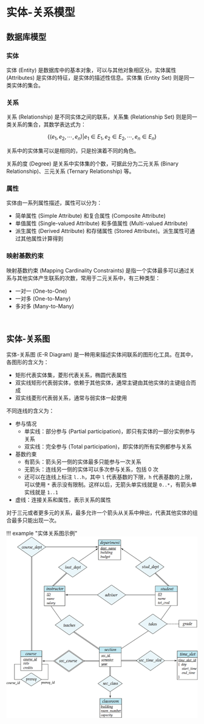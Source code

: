 
# 实体-关系模型

## 数据库模型

### 实体

实体 (Entity) 是数据库中的基本对象，可以与其他对象相区分。实体属性 (Attributes) 是实体的特征，是实体的描述性信息。实体集 (Entity Set) 则是同一类实体的集合。

### 关系

关系 (Relationship) 是不同实体之间的联系，关系集 (Relationship Set) 则是同一类关系的集合，其数学表达式为：

$$
\{ (e_1, e_2, \cdots, e_n) | e_1 \in E_1, e_2 \in E_2, \cdots, e_n \in E_n \}
$$

关系中的实体集可以是相同的，只是扮演着不同的角色。

关系的度 (Degree) 是关系中实体集的个数，可据此分为二元关系 (Binary Relationship)、三元关系 (Ternary Relationship) 等。

### 属性

实体由一系列属性描述，属性可以分为：

- 简单属性 (Simple Attribute) 和复合属性 (Composite Attribute)
- 单值属性 (Single-valued Attribute) 和多值属性 (Multi-valued Attribute)
- 派生属性 (Derived Attribute) 和存储属性 (Stored Attribute)。派生属性可通过其他属性计算得到

### 映射基数约束

映射基数约束 (Mapping Cardinality Constraints) 是指一个实体最多可以通过关系与其他实体产生联系的次数，常用于二元关系中，有三种类型：

- 一对一 (One-to-One)
- 一对多 (One-to-Many)
- 多对多 (Many-to-Many)




<br>

## 实体-关系图

实体-关系图 (E-R Diagram) 是一种用来描述实体间联系的图形化工具。在其中，各图形的含义为：

- 矩形代表实体集，菱形代表关系，椭圆代表属性
- 双实线矩形代表弱实体，依赖于其他实体，通常主键由其他实体的主键组合而成
- 双实线菱形代表弱关系，通常与弱实体一起使用

不同连线的含义为：

- 参与情况
    - 单实线：部分参与 (Partial participation)，即只有实体的一部分实例参与关系
    - 双实线：完全参与 (Total participation)，即实体的所有实例都参与关系
- 基数约束
    - 有箭头：箭头另一侧的实体最多只能参与一次关系
    - 无箭头：连线另一侧的实体可以多次参与关系，包括 0 次
    - 还可以在连线上标注 `l..h`，其中 `l` 代表基数的下限，`h` 代表基数的上限，可以使用 `*` 表示没有限制。这样以后，无箭头单实线就是 `0..*`，有箭头单实线就是 `1..1`
- 虚线：连接关系和属性，表示关系的属性

对于三元或者更多元的关系，最多允许一个箭头从关系中伸出，代表其他实体的组合最多只能出现一次。

!!! example "实体关系图示例"
    ![实体关系图示例](../../assets/db_erd_example.png)

